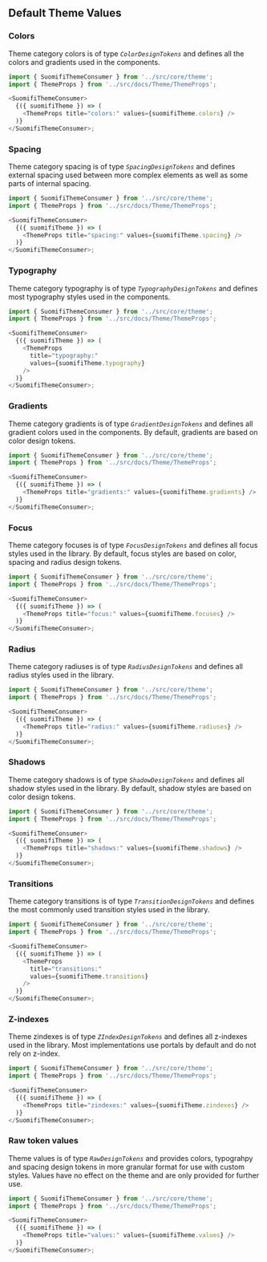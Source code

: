 ## Default Theme Values

### Colors

Theme category colors is of type _`ColorDesignTokens`_ and defines all the colors and gradients used in the components.

```js noeditor
import { SuomifiThemeConsumer } from '../src/core/theme';
import { ThemeProps } from '../src/docs/Theme/ThemeProps';

<SuomifiThemeConsumer>
  {({ suomifiTheme }) => (
    <ThemeProps title="colors:" values={suomifiTheme.colors} />
  )}
</SuomifiThemeConsumer>;
```

### Spacing

Theme category spacing is of type _`SpacingDesignTokens`_ and defines external spacing used between more complex elements as well as some parts of internal spacing.

```js noeditor
import { SuomifiThemeConsumer } from '../src/core/theme';
import { ThemeProps } from '../src/docs/Theme/ThemeProps';

<SuomifiThemeConsumer>
  {({ suomifiTheme }) => (
    <ThemeProps title="spacing:" values={suomifiTheme.spacing} />
  )}
</SuomifiThemeConsumer>;
```

### Typography

Theme category typography is of type _`TypographyDesignTokens`_ and defines most typography styles used in the components.

```js noeditor
import { SuomifiThemeConsumer } from '../src/core/theme';
import { ThemeProps } from '../src/docs/Theme/ThemeProps';

<SuomifiThemeConsumer>
  {({ suomifiTheme }) => (
    <ThemeProps
      title="typography:"
      values={suomifiTheme.typography}
    />
  )}
</SuomifiThemeConsumer>;
```

### Gradients

Theme category gradients is of type _`GradientDesignTokens`_ and defines all gradient colors used in the components. By default, gradients are based on color design tokens.

```js noeditor
import { SuomifiThemeConsumer } from '../src/core/theme';
import { ThemeProps } from '../src/docs/Theme/ThemeProps';

<SuomifiThemeConsumer>
  {({ suomifiTheme }) => (
    <ThemeProps title="gradients:" values={suomifiTheme.gradients} />
  )}
</SuomifiThemeConsumer>;
```

### Focus

Theme category focuses is of type _`FocusDesignTokens`_ and defines all focus styles used in the library. By default, focus styles are based on color, spacing and radius design tokens.

```js noeditor
import { SuomifiThemeConsumer } from '../src/core/theme';
import { ThemeProps } from '../src/docs/Theme/ThemeProps';

<SuomifiThemeConsumer>
  {({ suomifiTheme }) => (
    <ThemeProps title="focus:" values={suomifiTheme.focuses} />
  )}
</SuomifiThemeConsumer>;
```

### Radius

Theme category radiuses is of type _`RadiusDesignTokens`_ and defines all radius styles used in the library.

```js noeditor
import { SuomifiThemeConsumer } from '../src/core/theme';
import { ThemeProps } from '../src/docs/Theme/ThemeProps';

<SuomifiThemeConsumer>
  {({ suomifiTheme }) => (
    <ThemeProps title="radius:" values={suomifiTheme.radiuses} />
  )}
</SuomifiThemeConsumer>;
```

### Shadows

Theme category shadows is of type _`ShadowDesignTokens`_ and defines all shadow styles used in the library. By default, shadow styles are based on color design tokens.

```js noeditor
import { SuomifiThemeConsumer } from '../src/core/theme';
import { ThemeProps } from '../src/docs/Theme/ThemeProps';

<SuomifiThemeConsumer>
  {({ suomifiTheme }) => (
    <ThemeProps title="shadows:" values={suomifiTheme.shadows} />
  )}
</SuomifiThemeConsumer>;
```

### Transitions

Theme category transitions is of type _`TransitionDesignTokens`_ and defines the most commonly used transition styles used in the library.

```js noeditor
import { SuomifiThemeConsumer } from '../src/core/theme';
import { ThemeProps } from '../src/docs/Theme/ThemeProps';

<SuomifiThemeConsumer>
  {({ suomifiTheme }) => (
    <ThemeProps
      title="transitions:"
      values={suomifiTheme.transitions}
    />
  )}
</SuomifiThemeConsumer>;
```

### Z-indexes

Theme zindexes is of type _`ZIndexDesignTokens`_ and defines all z-indexes used in the library. Most implementations use portals by default and do not rely on z-index.

```js noeditor
import { SuomifiThemeConsumer } from '../src/core/theme';
import { ThemeProps } from '../src/docs/Theme/ThemeProps';

<SuomifiThemeConsumer>
  {({ suomifiTheme }) => (
    <ThemeProps title="zindexes:" values={suomifiTheme.zindexes} />
  )}
</SuomifiThemeConsumer>;
```

### Raw token values

Theme values is of type _`RawDesignTokens`_ and provides colors, typograhpy and spacing design tokens in more granular format for use with custom styles. Values have no effect on the theme and are only provided for further use.

```js noeditor
import { SuomifiThemeConsumer } from '../src/core/theme';
import { ThemeProps } from '../src/docs/Theme/ThemeProps';

<SuomifiThemeConsumer>
  {({ suomifiTheme }) => (
    <ThemeProps title="values:" values={suomifiTheme.values} />
  )}
</SuomifiThemeConsumer>;
```
